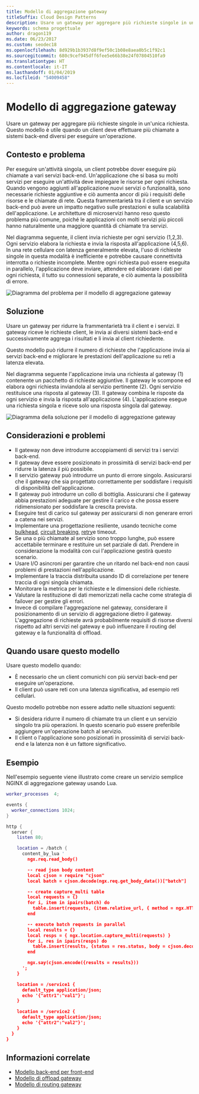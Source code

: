 ```yaml
---
title: Modello di aggregazione gateway
titleSuffix: Cloud Design Patterns
description: Usare un gateway per aggregare più richieste singole in un'unica richiesta.
keywords: schema progettuale
author: dragon119
ms.date: 06/23/2017
ms.custom: seodec18
ms.openlocfilehash: 8d929b1b3937d8f9ef50c1b08e8aea0b5c1f92c1
ms.sourcegitcommit: 680c9cef945dff6fee5e66b38e24f07804510fa9
ms.translationtype: HT
ms.contentlocale: it-IT
ms.lasthandoff: 01/04/2019
ms.locfileid: "54009458"
---
```

# <a name="gateway-aggregation-pattern"></a>Modello di aggregazione gateway

Usare un gateway per aggregare più richieste singole in un'unica richiesta. Questo modello è utile quando un client deve effettuare più chiamate a sistemi back-end diversi per eseguire un'operazione.

## <a name="context-and-problem"></a>Contesto e problema

Per eseguire un'attività singola, un client potrebbe dover eseguire più chiamate a vari servizi back-end. Un'applicazione che si basa su molti servizi per eseguire un'attività deve impiegare le risorse per ogni richiesta. Quando vengono aggiunti all'applicazione nuovi servizi o funzionalità, sono necessarie richieste aggiuntive e ciò aumenta ancor di più i requisiti delle risorse e le chiamate di rete. Questa frammentarietà tra il client e un servizio back-end può avere un impatto negativo sulle prestazioni e sulla scalabilità dell'applicazione.  Le architetture di microservizi hanno reso questo problema più comune, poiché le applicazioni con molti servizi più piccoli hanno naturalmente una maggiore quantità di chiamate tra servizi.

Nel diagramma seguente, il client invia richieste per ogni servizio (1,2,3). Ogni servizio elabora la richiesta e invia la risposta all'applicazione (4,5,6). In una rete cellulare con latenza generalmente elevata, l'uso di richieste singole in questa modalità è inefficiente e potrebbe causare connettività interrotta o richieste incomplete. Mentre ogni richiesta può essere eseguita in parallelo, l'applicazione deve inviare, attendere ed elaborare i dati per ogni richiesta, il tutto su connessioni separate, e ciò aumenta la possibilità di errore.

![Diagramma del problema per il modello di aggregazione gateway](./_images/gateway-aggregation-problem.png)

## <a name="solution"></a>Soluzione

Usare un gateway per ridurre la frammentarietà tra il client e i servizi. Il gateway riceve le richieste client, le invia ai diversi sistemi back-end e successivamente aggrega i risultati e li invia al client richiedente.

Questo modello può ridurre il numero di richieste che l'applicazione invia ai servizi back-end e migliorare le prestazioni dell'applicazione su reti a latenza elevata.

Nel diagramma seguente l'applicazione invia una richiesta al gateway (1) contenente un pacchetto di richieste aggiuntive. Il gateway le scompone ed elabora ogni richiesta inviandola al servizio pertinente (2). Ogni servizio restituisce una risposta al gateway (3). Il gateway combina le risposte da ogni servizio e invia la risposta all'applicazione (4). L'applicazione esegue una richiesta singola e riceve solo una risposta singola dal gateway.

![Diagramma della soluzione per il modello di aggregazione gateway](./_images/gateway-aggregation.png)

## <a name="issues-and-considerations"></a>Considerazioni e problemi

- Il gateway non deve introdurre accoppiamenti di servizi tra i servizi back-end.
- Il gateway deve essere posizionato in prossimità di servizi back-end per ridurre la latenza il più possibile.
- Il servizio gateway può introdurre un punto di errore singolo. Assicurarsi che il gateway che sia progettato correttamente per soddisfare i requisiti di disponibilità dell'applicazione.
- Il gateway può introdurre un collo di bottiglia. Assicurarsi che il gateway abbia prestazioni adeguate per gestire il carico e che possa essere ridimensionato per soddisfare la crescita prevista.
- Eseguire test di carico sul gateway per assicurarsi di non generare errori a catena nei servizi.
- Implementare una progettazione resiliente, usando tecniche come [bulkhead][bulkhead], [circuit breaking][circuit-breaker], [retry][retry]e timeout.
- Se una o più chiamate al servizio sono troppo lunghe, può essere accettabile terminare e restituire un set parziale di dati. Prendere in considerazione la modalità con cui l'applicazione gestirà questo scenario.
- Usare I/O asincroni per garantire che un ritardo nel back-end non causi problemi di prestazioni nell'applicazione.
- Implementare la traccia distribuita usando ID di correlazione per tenere traccia di ogni singola chiamata.
- Monitorare la metrica per le richieste e le dimensioni delle richieste.
- Valutare la restituzione di dati memorizzati nella cache come strategia di failover per gestire gli errori.
- Invece di compilare l'aggregazione nel gateway, considerare il posizionamento di un servizio di aggregazione dietro il gateway. L'aggregazione di richieste avrà probabilmente requisiti di risorse diversi rispetto ad altri servizi nel gateway e può influenzare il routing del gateway e la funzionalità di offload.

## <a name="when-to-use-this-pattern"></a>Quando usare questo modello

Usare questo modello quando:

- È necessario che un client comunichi con più servizi back-end per eseguire un'operazione.
- Il client può usare reti con una latenza significativa, ad esempio reti cellulari.

Questo modello potrebbe non essere adatto nelle situazioni seguenti:

- Si desidera ridurre il numero di chiamate tra un client e un servizio singolo tra più operazioni. In questo scenario può essere preferibile aggiungere un'operazione batch al servizio.
- Il client o l'applicazione sono posizionati in prossimità di servizi back-end e la latenza non è un fattore significativo.

## <a name="example"></a>Esempio

Nell'esempio seguente viene illustrato come creare un servizio semplice NGINX di aggregazione gateway usando Lua.

```lua
worker_processes  4;

events {
  worker_connections 1024;
}

http {
  server {
    listen 80;

    location = /batch {
      content_by_lua '
        ngx.req.read_body()

        -- read json body content
        local cjson = require "cjson"
        local batch = cjson.decode(ngx.req.get_body_data())["batch"]

        -- create capture_multi table
        local requests = {}
        for i, item in ipairs(batch) do
          table.insert(requests, {item.relative_url, { method = ngx.HTTP_GET}})
        end

        -- execute batch requests in parallel
        local results = {}
        local resps = { ngx.location.capture_multi(requests) }
        for i, res in ipairs(resps) do
          table.insert(results, {status = res.status, body = cjson.decode(res.body), header = res.header})
        end

        ngx.say(cjson.encode({results = results}))
      ';
    }

    location = /service1 {
      default_type application/json;
      echo '{"attr1":"val1"}';
    }

    location = /service2 {
      default_type application/json;
      echo '{"attr2":"val2"}';
    }
  }
}
```

## <a name="related-guidance"></a>Informazioni correlate

- [Modello back-end per front-end](./backends-for-frontends.md)
- [Modello di offload gateway](./gateway-offloading.md)
- [Modello di routing gateway](./gateway-routing.md)

[bulkhead]: ./bulkhead.md
[circuit-breaker]: ./circuit-breaker.md
[retry]: ./retry.md